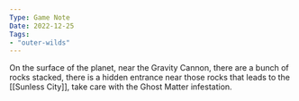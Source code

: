 ```yaml
---
Type: Game Note
Date: 2022-12-25
Tags:
- "outer-wilds"
---
```

On the surface of the planet, near the Gravity Cannon, there are a bunch of rocks stacked, there is a hidden entrance near those rocks that leads to the [[Sunless City]], take care with the Ghost Matter infestation.